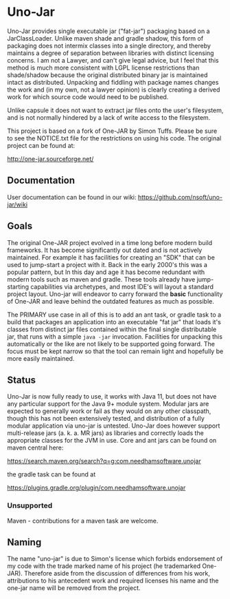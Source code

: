 # Uno-Jar

Uno-Jar provides single executable jar ("fat-jar") packaging based on a JarClassLoader. Unlike maven shade and 
gradle shadow, this form of packaging does not intermix classes into a single directory, and thereby maintains 
a degree of separation between libraries with distinct licensing concerns. I am not a Lawyer, and can't give 
legal advice, but I feel that this method is much more consistent with LGPL license restrictions than shade/shadow 
because the original distributed binary jar is maintained intact as distributed. Unpacking and fiddling with 
package names  changes the work and (in my own, not a lawyer opinion) is clearly creating a derived work 
for which source code would need to be published. 

Unlike capsule it does not want to extract jar files onto the user's filesystem, and is not normally hindered by
a lack of write access to the filesystem.

This project is based on a fork of One-JAR by Simon Tuffs. Please be sure to see the NOTICE.txt file
for the restrictions on using his code. The original project can be found at:

http://one-jar.sourceforge.net/

## Documentation

User documentation can be found in our wiki: https://github.com/nsoft/uno-jar/wiki

## Goals

The original One-JAR project evolved in a time long before modern build frameworks. It has become 
significantly out dated and is not actively maintained. For example it has facilities for
creating an "SDK" that can be used to jump-start a project with it. Back in the early 2000's this
was a popular pattern, but In this day and age it has become redundant with modern
tools such as maven and gradle. These tools already have jump-starting capabilities via archetypes, and most IDE's 
will layout a standard project layout. Uno-jar will endeavor to carry forward the **basic** functionality
of One-JAR and leave behind the outdated features as much as possible. 

The PRIMARY use case in all of this is to add an ant task, or gradle task to a build that packages an application
into an executable "fat jar" that loads it's classes from distinct jar files contained within the final
single distributable jar, that runs with a simple `java -jar` invocation. Facilities for unpacking this automatically 
or the like are not likely to be supported going forward. The focus must be kept narrow so that the tool can remain 
light and hopefully be more easily maintained. 


## Status

Uno-Jar is now fully ready to use, it works with Java 11, but does not have any particular support for the Java 9+ 
module system. Modular jars are expected to generally work or fail as they would on any other classpath, though
this has not been extensively tested, and distribution of a fully modular application via uno-jar is untested.
Uno-Jar does however support multi-release jars (a. k. a. MR jars) as libraries and correctly loads the appropriate
classes for the JVM in use. Core and ant jars can be found on maven central here: 

https://search.maven.org/search?q=g:com.needhamsoftware.unojar

the gradle task can be found at 

https://plugins.gradle.org/plugin/com.needhamsoftware.unojar

### Unsupported
Maven - contributions for a maven task are welcome. 

## Naming
The name "uno-jar" is due to Simon's license which forbids endorsement of my code 
with the trade marked name of his project (he trademarked One-JAR). Therefore aside
from the discussion of differences from his work, attributions to his antecedent work 
and required licenses his name and the one-jar name will be removed from the project.

